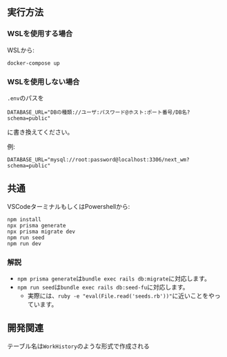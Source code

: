 ## 実行方法
### WSLを使用する場合

WSLから:
```
docker-compose up
```

### WSLを使用しない場合

`.env`のパスを

```
DATABASE_URL="DBの種類://ユーザ:パスワード@ホスト:ポート番号/DB名?schema=public"
```

に書き換えてください。

例:

```
DATABASE_URL="mysql://root:password@localhost:3306/next_wm?schema=public"
```

## 共通

VSCodeターミナルもしくはPowershellから:
```
npm install
npx prisma generate
npx prisma migrate dev
npm run seed
npm run dev
```

### 解説
- `npm prisma generate`は`bundle exec rails db:migrate`に対応します。
- `npm run seed`は`bundle exec rails db:seed-fu`に対応します。
  - 実際には、`ruby -e "eval(File.read('seeds.rb'))"`に近いことをやっています。

## 開発関連

テーブル名は`WorkHistory`のような形式で作成される
